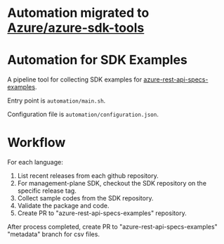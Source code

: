 # Automation migrated to [Azure/azure-sdk-tools](https://github.com/Azure/azure-sdk-tools/tree/main/tools/azure-rest-api-specs-examples-automation)

# Automation for SDK Examples

A pipeline tool for collecting SDK examples for [azure-rest-api-specs-examples](https://github.com/Azure/azure-rest-api-specs-examples).

Entry point is `automation/main.sh`.

Configuration file is `automation/configuration.json`.

# Workflow

For each language:
1. List recent releases from each github repository.
2. For management-plane SDK, checkout the SDK repository on the specific release tag.
3. Collect sample codes from the SDK repository.
4. Validate the package and code.
5. Create PR to "azure-rest-api-specs-examples" repository.

After process completed, create PR to "azure-rest-api-specs-examples" "metadata" branch for csv files.
